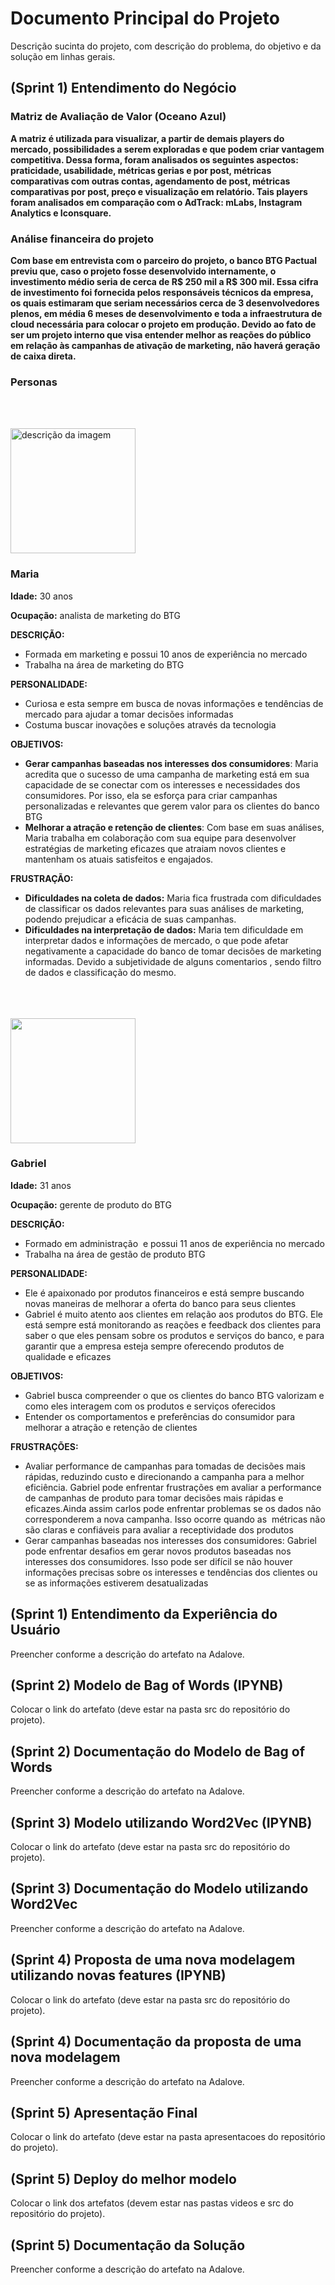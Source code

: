 # Documento Principal do Projeto

Descrição sucinta do projeto, com descrição do problema, do objetivo e da solução em linhas gerais.

## (Sprint 1) Entendimento do Negócio

### **Matriz de Avaliação de Valor (Oceano Azul)**

**A matriz é utilizada para visualizar, a partir de demais players do mercado, possibilidades a serem exploradas e que podem criar vantagem competitiva. Dessa forma, foram analisados os seguintes aspectos: praticidade, usabilidade, métricas gerias e por post, métricas comparativas com outras contas, agendamento de post, métricas comparativas por post, preço e visualização em relatório. Tais players foram analisados em comparação com o AdTrack: mLabs, Instagram Analytics e Iconsquare.**

### **Análise financeira do projeto**
**Com base em entrevista com o parceiro do projeto, o banco BTG Pactual previu que, caso o projeto fosse desenvolvido internamente, o investimento médio seria de cerca de R$ 250 mil a R$ 300 mil. Essa cifra de investimento foi fornecida pelos responsáveis técnicos da empresa, os quais estimaram que seriam necessários cerca de 3 desenvolvedores plenos, em média 6 meses de desenvolvimento e toda a infraestrutura de cloud necessária para colocar o projeto em produção.
Devido ao fato de ser um projeto interno que visa entender melhor as reações do público em relação às campanhas de ativação de marketing, não haverá geração de caixa direta.**

### **Personas** ##
<br><br>

<img src="https://pbs.twimg.com/media/FpFFvVwXEAAIyUo.jpg" alt="descrição da imagem" width="200" height="200">

### **Maria**

**Idade:** 30 anos

**Ocupação:** analista de marketing do BTG

**DESCRIÇÃO:**

- Formada em marketing e possui 10 anos de experiência no mercado
- Trabalha na área de marketing do BTG

**PERSONALIDADE:**

- Curiosa e esta sempre em busca de novas informações e tendências de mercado para ajudar a tomar decisões informadas
- Costuma buscar inovações e soluções através da tecnologia

**OBJETIVOS:**

- **Gerar campanhas baseadas nos interesses dos consumidores**: Maria acredita que o sucesso de uma campanha de marketing está em sua capacidade de se conectar com os interesses e necessidades dos consumidores. Por isso, ela se esforça para criar campanhas personalizadas e relevantes que gerem valor para os clientes do banco BTG
- **Melhorar a atração e retenção de clientes**: Com base em suas análises, Maria trabalha em colaboração com sua equipe para desenvolver estratégias de marketing eficazes que atraiam novos clientes e mantenham os atuais satisfeitos e engajados.

**FRUSTRAÇÃO:**

- **Dificuldades na coleta de dados:** Maria fica frustrada com dificuldades de classificar os dados relevantes para suas análises de marketing, podendo prejudicar a eficácia de suas campanhas.
- **Dificuldades na interpretação de dados:** Maria tem dificuldade em interpretar dados e informações de mercado, o que pode afetar negativamente a capacidade do banco de tomar decisões de marketing informadas. Devido a subjetividade de alguns comentarios , sendo filtro de dados e classificação do mesmo.
<br><br>
<br><br>

<img src="https://encrypted-tbn0.gstatic.com/images?q=tbn:ANd9GcSHJ1SlXy1drJGi5cGDEaePDG0uGZjAciCPPw&usqp=CAU" width="200" height="200">

### **Gabriel**

**Idade:** 31 anos

**Ocupação:** gerente de produto do BTG

**DESCRIÇÃO:**

- Formado em administração  e possui 11 anos de experiência no mercado
- Trabalha na área de gestão de produto BTG

**PERSONALIDADE:**

- Ele é apaixonado por produtos financeiros e está sempre buscando novas maneiras de melhorar a oferta do banco para seus clientes
- Gabriel é muito atento aos clientes em relação aos produtos do BTG. Ele está sempre está monitorando as reações e feedback dos clientes para saber o que eles pensam sobre os produtos e serviços do banco, e para garantir que a empresa esteja sempre oferecendo produtos de qualidade e eficazes

**OBJETIVOS:**

- Gabriel busca compreender o que os clientes do banco BTG valorizam e como eles interagem com os produtos e serviços oferecidos
- Entender os comportamentos e preferências do consumidor para melhorar a atração e retenção de clientes

**FRUSTRAÇÕES:**

- Avaliar performance de campanhas para tomadas de decisões mais rápidas, reduzindo custo e direcionando a campanha para a melhor eficiência. Gabriel pode enfrentar frustrações em avaliar a performance de campanhas de produto para tomar decisões mais rápidas e eficazes.Ainda assim carlos pode enfrentar problemas se os dados não corresponderem a nova campanha. Isso ocorre quando as  métricas não são claras e confiáveis para avaliar a receptividade dos produtos
- Gerar campanhas baseadas nos interesses dos consumidores: Gabriel pode enfrentar desafios em gerar novos produtos baseadas nos interesses dos consumidores. Isso pode ser difícil se não houver informações precisas sobre os interesses e tendências dos clientes ou se as informações estiverem desatualizadas


## (Sprint 1) Entendimento da Experiência do Usuário

Preencher conforme a descrição do artefato na Adalove.

## (Sprint 2) Modelo de Bag of Words (IPYNB)

Colocar o link do artefato (deve estar na pasta src do repositório do projeto).

## (Sprint 2) Documentação do Modelo de Bag of Words

Preencher conforme a descrição do artefato na Adalove.

## (Sprint 3) Modelo utilizando Word2Vec (IPYNB)

Colocar o link do artefato (deve estar na pasta src do repositório do projeto).

## (Sprint 3) Documentação do Modelo utilizando Word2Vec

Preencher conforme a descrição do artefato na Adalove.

## (Sprint 4) Proposta de uma nova modelagem utilizando novas features (IPYNB)

Colocar o link do artefato (deve estar na pasta src do repositório do projeto).

## (Sprint 4) Documentação da proposta de uma nova modelagem

Preencher conforme a descrição do artefato na Adalove.

## (Sprint 5) Apresentação Final

Colocar o link do artefato (deve estar na pasta apresentacoes do repositório do projeto).

## (Sprint 5) Deploy do melhor modelo

Colocar o link dos artefatos (devem estar nas pastas videos e src do repositório do projeto).

## (Sprint 5) Documentação da Solução

Preencher conforme a descrição do artefato na Adalove.
